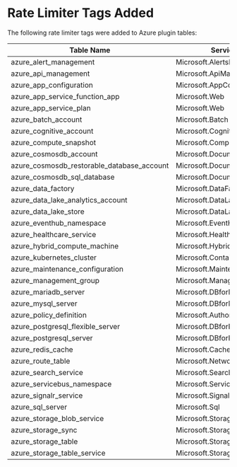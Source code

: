 # Rate Limiter Tags Added

The following rate limiter tags were added to Azure plugin tables:

| Table Name | Service | Action |
|------------|---------|---------|
| azure_alert_management | Microsoft.AlertsManagement | alerts/read |
| azure_api_management | Microsoft.ApiManagement | service/read |
| azure_app_configuration | Microsoft.AppConfiguration | configurationStores/read |
| azure_app_service_function_app | Microsoft.Web | sites/read |
| azure_app_service_plan | Microsoft.Web | serverFarms/read |
| azure_batch_account | Microsoft.Batch | batchAccounts/read |
| azure_cognitive_account | Microsoft.CognitiveServices | accounts/read |
| azure_compute_snapshot | Microsoft.Compute | snapshots/read |
| azure_cosmosdb_account | Microsoft.DocumentDB | databaseAccounts/read |
| azure_cosmosdb_restorable_database_account | Microsoft.DocumentDB | restorableDatabaseAccounts/read |
| azure_cosmosdb_sql_database | Microsoft.DocumentDB | sqlDatabases/read |
| azure_data_factory | Microsoft.DataFactory | factories/read |
| azure_data_lake_analytics_account | Microsoft.DataLakeAnalytics | accounts/read |
| azure_data_lake_store | Microsoft.DataLakeStore | accounts/read |
| azure_eventhub_namespace | Microsoft.EventHub | namespaces/read |
| azure_healthcare_service | Microsoft.HealthcareApis | services/read |
| azure_hybrid_compute_machine | Microsoft.HybridCompute | machines/read |
| azure_kubernetes_cluster | Microsoft.ContainerService | managedClusters/read |
| azure_maintenance_configuration | Microsoft.Maintenance | maintenanceConfigurations/read |
| azure_management_group | Microsoft.Management | managementGroups/read |
| azure_mariadb_server | Microsoft.DBforMariaDB | servers/read |
| azure_mysql_server | Microsoft.DBforMySQL | servers/read |
| azure_policy_definition | Microsoft.Authorization | policyDefinitions/read |
| azure_postgresql_flexible_server | Microsoft.DBforPostgreSQL | flexibleServers/read |
| azure_postgresql_server | Microsoft.DBforPostgreSQL | servers/read |
| azure_redis_cache | Microsoft.Cache | redis/read |
| azure_route_table | Microsoft.Network | routeTables/read |
| azure_search_service | Microsoft.Search | searchServices/read |
| azure_servicebus_namespace | Microsoft.ServiceBus | namespaces/read |
| azure_signalr_service | Microsoft.SignalRService | signalR/read |
| azure_sql_server | Microsoft.Sql | servers/read |
| azure_storage_blob_service | Microsoft.Storage | storageAccounts/blobServices/read |
| azure_storage_sync | Microsoft.StorageSync | storageSyncServices/read |
| azure_storage_table | Microsoft.Storage | storageAccounts/tableServices/tables/read |
| azure_storage_table_service | Microsoft.Storage | storageAccounts/tableServices/read | 